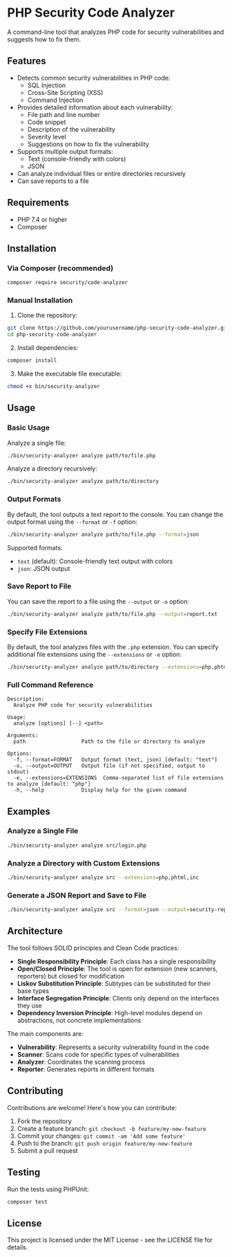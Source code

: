 # PHP Security Code Analyzer

A command-line tool that analyzes PHP code for security vulnerabilities and suggests how to fix them.

## Features

- Detects common security vulnerabilities in PHP code:
  - SQL Injection
  - Cross-Site Scripting (XSS)
  - Command Injection
- Provides detailed information about each vulnerability:
  - File path and line number
  - Code snippet
  - Description of the vulnerability
  - Severity level
  - Suggestions on how to fix the vulnerability
- Supports multiple output formats:
  - Text (console-friendly with colors)
  - JSON
- Can analyze individual files or entire directories recursively
- Can save reports to a file

## Requirements

- PHP 7.4 or higher
- Composer

## Installation

### Via Composer (recommended)

```bash
composer require security/code-analyzer
```

### Manual Installation

1. Clone the repository:

```bash
git clone https://github.com/yourusername/php-security-code-analyzer.git
cd php-security-code-analyzer
```

2. Install dependencies:

```bash
composer install
```

3. Make the executable file executable:

```bash
chmod +x bin/security-analyzer
```

## Usage

### Basic Usage

Analyze a single file:

```bash
./bin/security-analyzer analyze path/to/file.php
```

Analyze a directory recursively:

```bash
./bin/security-analyzer analyze path/to/directory
```

### Output Formats

By default, the tool outputs a text report to the console. You can change the output format using the `--format` or `-f` option:

```bash
./bin/security-analyzer analyze path/to/file.php --format=json
```

Supported formats:
- `text` (default): Console-friendly text output with colors
- `json`: JSON output

### Save Report to File

You can save the report to a file using the `--output` or `-o` option:

```bash
./bin/security-analyzer analyze path/to/file.php --output=report.txt
```

### Specify File Extensions

By default, the tool analyzes files with the `.php` extension. You can specify additional file extensions using the `--extensions` or `-e` option:

```bash
./bin/security-analyzer analyze path/to/directory --extensions=php,phtml,inc
```

### Full Command Reference

```
Description:
  Analyze PHP code for security vulnerabilities

Usage:
  analyze [options] [--] <path>

Arguments:
  path                  Path to the file or directory to analyze

Options:
  -f, --format=FORMAT   Output format (text, json) [default: "text"]
  -o, --output=OUTPUT   Output file (if not specified, output to stdout)
  -e, --extensions=EXTENSIONS  Comma-separated list of file extensions to analyze [default: "php"]
  -h, --help            Display help for the given command
```

## Examples

### Analyze a Single File

```bash
./bin/security-analyzer analyze src/login.php
```

### Analyze a Directory with Custom Extensions

```bash
./bin/security-analyzer analyze src --extensions=php,phtml,inc
```

### Generate a JSON Report and Save to File

```bash
./bin/security-analyzer analyze src --format=json --output=security-report.json
```

## Architecture

The tool follows SOLID principles and Clean Code practices:

- **Single Responsibility Principle**: Each class has a single responsibility
- **Open/Closed Principle**: The tool is open for extension (new scanners, reporters) but closed for modification
- **Liskov Substitution Principle**: Subtypes can be substituted for their base types
- **Interface Segregation Principle**: Clients only depend on the interfaces they use
- **Dependency Inversion Principle**: High-level modules depend on abstractions, not concrete implementations

The main components are:

- **Vulnerability**: Represents a security vulnerability found in the code
- **Scanner**: Scans code for specific types of vulnerabilities
- **Analyzer**: Coordinates the scanning process
- **Reporter**: Generates reports in different formats

## Contributing

Contributions are welcome! Here's how you can contribute:

1. Fork the repository
2. Create a feature branch: `git checkout -b feature/my-new-feature`
3. Commit your changes: `git commit -am 'Add some feature'`
4. Push to the branch: `git push origin feature/my-new-feature`
5. Submit a pull request

## Testing

Run the tests using PHPUnit:

```bash
composer test
```

## License

This project is licensed under the MIT License - see the LICENSE file for details.